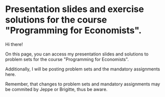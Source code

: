 # Presentation slides and exercise solutions for the course "Programming for Economists". 

Hi there!


On this page, you can access my presentation slides and solutions to problem sets for the course "Programming for Economists".

Additionally, I will be posting problem sets and the mandatory assignments here.

Remember, that changes to problem sets and mandatory assignments may be commited by Jeppe or Brigitte, thus be aware. 
